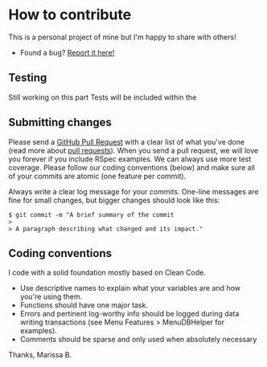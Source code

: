 # How to contribute

This is a personal project of mine but I'm happy to share with others!

  * Found a bug? [Report it here!](https://github.com/MarissaB/DM-Suite/issues/new/choose)
  
## Testing

Still working on this part Tests will be included within the 

## Submitting changes

Please send a [GitHub Pull Request](https://github.com/MarissaB/DM-Suite/pull/new/master) with a clear list of what you've done (read more about [pull requests](http://help.github.com/pull-requests/)). When you send a pull request, we will love you forever if you include RSpec examples. We can always use more test coverage. Please follow our coding conventions (below) and make sure all of your commits are atomic (one feature per commit).

Always write a clear log message for your commits. One-line messages are fine for small changes, but bigger changes should look like this:

    $ git commit -m "A brief summary of the commit
    > 
    > A paragraph describing what changed and its impact."

## Coding conventions

I code with a solid foundation mostly based on Clean Code.

* Use descriptive names to explain what your variables are and how you're using them.
* Functions should have one major task.
* Errors and pertinent log-worthy info should be logged during data writing transactions (see Menu Features > MenuDBHelper for examples).
* Comments should be sparse and only used when absolutely necessary

Thanks,
Marissa B.
